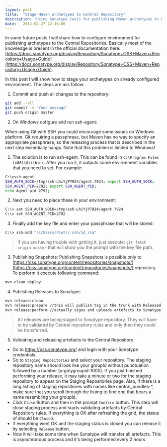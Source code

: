 ```yaml
---
layout: post
title:  "Stage Maven archetypes to Central Repository"
description: "Using Sonatype tools for publishing Maven archetypes to Central Repository"
date:   2014-02-27 22:16:00
---
```


In some future posts I will share how to configure environment for publishing archetypes to the Central Repositories. Basically most of the knowledge is present in the official documentation here: [https://docs.sonatype.org/display/Repository/Sonatype+OSS+Maven+Repository+Usage+Guide](https://docs.sonatype.org/display/Repository/Sonatype+OSS+Maven+Repository+Usage+Guide). 

In this post I will show how to stage your archetypes on already configured environment. The steps are ass follow:

 1. Commit and push all changes to the repository:
 
 ```bash
 git add --all
 git commit -m "Your message"
 git push origin master
 ```
 2. On Windows cofigure and run ssh-agent:
 
 When using Git with SSH you could encourage some issues on Windows platform. Git requiring a passphrase, but Maven has no way to specify an appropriate passphrase, so the releasing process that is described in the next step essentially hangs. Note that this problem is limited to Windows!

  1. The solution is to run ssh-agent. This can be found in ```C:\Program Files (x86)\Git\bin\```. After you run it, it outputs some environment variables that you need to set. For example:

 ```bash
C:\>ssh-agent
SSH_AUTH_SOCK=/tmp/ssh-LhiYjP7924/agent.7924; export SSH_AUTH_SOCK;
SSH_AGENT_PID=2792; export SSH_AGENT_PID;
echo Agent pid 2792;
 ```
 
  2. Next you need to place these in your environment:

  ```bash
 C:\> set SSH_AUTH_SOCK=/tmp/ssh-LhiYjP7924/agent.7924
 C:\> set SSH_AGENT_PID=2792
  ```
 
  3. Finally add the key file and enter your passphrase that will be stored:
 
 ```bash
C:\> ssh-add "/c/Users/Piotr/.ssh/id_rsa" 
 ```
 
 > If you are having trouble with getting it, just execute: ```git fetch origin master``` that will show you the prompt with the key file path.
 
 3. Publishing Snapshots:
 Publishing Snapshots is possible only to [https://oss.sonatype.org/content/repositories/snapshots/](https://oss.sonatype.org/content/repositories/snapshots/) repository. To perform it execute following command:
 
 ```bash
 mvn clean deploy
 ```
 
 4. Publishing Releases to Sonatype:

 ```bash
 mvn release:clean
 mvn release:prepare //this will publish tag in the trunk with Released version and prepare new SNAPSHOT version for next development
 mvn release:perform //actually signs and uploads artefacts to Sonatype Staging repository
 ```
 
 > All releases are being staged to Sonatype repository. They will have to be validated by Central repository rules and only then they could be transferred.
 
 5. Validating and releasing artefacts to the Central Repository:
  * Go to https://oss.sonatype.org/ and login with your Sonatype credentials.
  * Go to ```Staging Repositories``` and select your repository. The staging repository name should look like your groupId without punctuation followed by a number (orgmygroupid-1000).  If you just finished performing your release, it may take a minute or two for the staging repository to appear on the Staging Repositories page.  Also, if there is a long listing of staging repositories with names like central_bundles-*, make sure that you scroll through the listing to find one that bears a name resembling your groupId.
  * Click ```Close``` Button and then in the prompt ```Confirm``` button. This step will close staging process and starts validating artefacts by Central Repository rules. If everything is OK after refreshing the grid, the status of should be ```Closed```.
  * If everything went OK and the staging status is closed you can release it by selecting ```Release``` button.
  * Now it will take some time when Sonatype will transfer all artefacts. This is asynchronous process and it's being performed every 2 hours.
